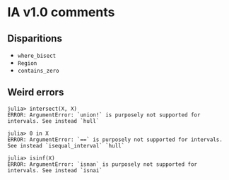 # IA v1.0 comments

## Disparitions

- `where_bisect`
- `Region`
- `contains_zero`

## Weird errors

```
julia> intersect(X, X)
ERROR: ArgumentError: `union!` is purposely not supported for intervals. See instead `hull`
```

```
julia> 0 in X
ERROR: ArgumentError: `==` is purposely not supported for intervals. See instead `isequal_interval` `hull`
```

```
julia> isinf(X)
ERROR: ArgumentError: `isnan` is purposely not supported for intervals. See instead `isnai`
```